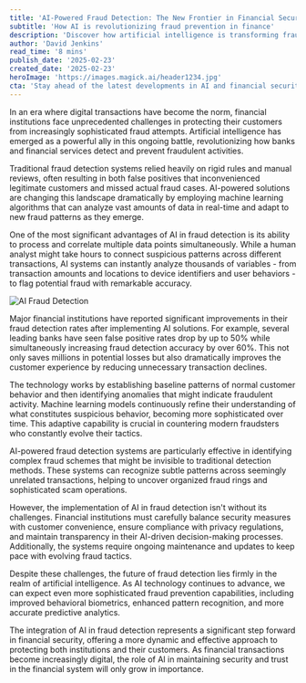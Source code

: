```yaml
---
title: 'AI-Powered Fraud Detection: The New Frontier in Financial Security'
subtitle: 'How AI is revolutionizing fraud prevention in finance'
description: 'Discover how artificial intelligence is transforming fraud detection in the financial sector, offering unprecedented accuracy and real-time protection against sophisticated fraud attempts. Learn about the latest developments in AI-powered security systems and their impact on both financial institutions and customers.'
author: 'David Jenkins'
read_time: '8 mins'
publish_date: '2025-02-23'
created_date: '2025-02-23'
heroImage: 'https://images.magick.ai/header1234.jpg'
cta: 'Stay ahead of the latest developments in AI and financial security. Follow us on LinkedIn for regular updates on technological innovations shaping the future of finance.'
---
```


In an era where digital transactions have become the norm, financial institutions face unprecedented challenges in protecting their customers from increasingly sophisticated fraud attempts. Artificial intelligence has emerged as a powerful ally in this ongoing battle, revolutionizing how banks and financial services detect and prevent fraudulent activities.

Traditional fraud detection systems relied heavily on rigid rules and manual reviews, often resulting in both false positives that inconvenienced legitimate customers and missed actual fraud cases. AI-powered solutions are changing this landscape dramatically by employing machine learning algorithms that can analyze vast amounts of data in real-time and adapt to new fraud patterns as they emerge.

One of the most significant advantages of AI in fraud detection is its ability to process and correlate multiple data points simultaneously. While a human analyst might take hours to connect suspicious patterns across different transactions, AI systems can instantly analyze thousands of variables - from transaction amounts and locations to device identifiers and user behaviors - to flag potential fraud with remarkable accuracy.

![AI Fraud Detection](https://i.magick.ai/AI_Fraud_Detection_Image.webp)

Major financial institutions have reported significant improvements in their fraud detection rates after implementing AI solutions. For example, several leading banks have seen false positive rates drop by up to 50% while simultaneously increasing fraud detection accuracy by over 60%. This not only saves millions in potential losses but also dramatically improves the customer experience by reducing unnecessary transaction declines.

The technology works by establishing baseline patterns of normal customer behavior and then identifying anomalies that might indicate fraudulent activity. Machine learning models continuously refine their understanding of what constitutes suspicious behavior, becoming more sophisticated over time. This adaptive capability is crucial in countering modern fraudsters who constantly evolve their tactics.

AI-powered fraud detection systems are particularly effective in identifying complex fraud schemes that might be invisible to traditional detection methods. These systems can recognize subtle patterns across seemingly unrelated transactions, helping to uncover organized fraud rings and sophisticated scam operations.

However, the implementation of AI in fraud detection isn't without its challenges. Financial institutions must carefully balance security measures with customer convenience, ensure compliance with privacy regulations, and maintain transparency in their AI-driven decision-making processes. Additionally, the systems require ongoing maintenance and updates to keep pace with evolving fraud tactics.

Despite these challenges, the future of fraud detection lies firmly in the realm of artificial intelligence. As AI technology continues to advance, we can expect even more sophisticated fraud prevention capabilities, including improved behavioral biometrics, enhanced pattern recognition, and more accurate predictive analytics.

The integration of AI in fraud detection represents a significant step forward in financial security, offering a more dynamic and effective approach to protecting both institutions and their customers. As financial transactions become increasingly digital, the role of AI in maintaining security and trust in the financial system will only grow in importance.